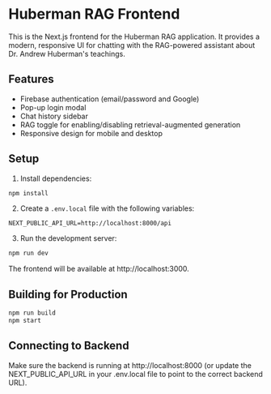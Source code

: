 # Huberman RAG Frontend

This is the Next.js frontend for the Huberman RAG application. It provides a modern, responsive UI for chatting with the RAG-powered assistant about Dr. Andrew Huberman's teachings.

## Features

- Firebase authentication (email/password and Google)
- Pop-up login modal
- Chat history sidebar
- RAG toggle for enabling/disabling retrieval-augmented generation
- Responsive design for mobile and desktop

## Setup

1. Install dependencies:
```bash
npm install
```

2. Create a `.env.local` file with the following variables:
```
NEXT_PUBLIC_API_URL=http://localhost:8000/api
```

3. Run the development server:
```bash
npm run dev
```

The frontend will be available at http://localhost:3000.

## Building for Production

```bash
npm run build
npm start
```

## Connecting to Backend

Make sure the backend is running at http://localhost:8000 (or update the NEXT_PUBLIC_API_URL in your .env.local file to point to the correct backend URL).
